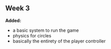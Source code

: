 ## Week 3
**Added:**  
- a basic system to run the game
- physics for circles
- basically the entirety of the player controller